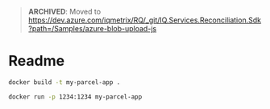 > **ARCHIVED**: Moved to https://dev.azure.com/iqmetrix/RQ/_git/IQ.Services.Reconciliation.Sdk?path=/Samples/azure-blob-upload-js

# Readme

```bash
docker build -t my-parcel-app .

docker run -p 1234:1234 my-parcel-app
```
